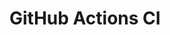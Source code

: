 # GitHub Actions CI











































































































































































































































































































































































































































































































































































































































































































































































































































































































































































































































































































































































































































































































































































































































































































































































































































































































































































































































































































































































































































































































































































































































































































































































































































































































































































































































































































































































































































































































































































































































































































































































































































































































































































































































































































